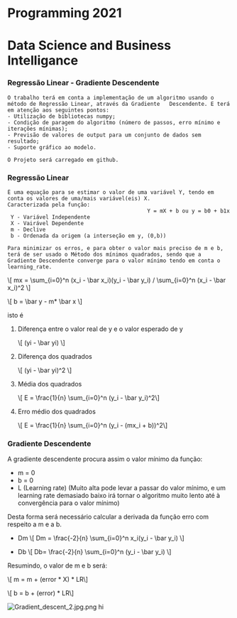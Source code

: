 # Programming 2021
# Data Science and Business Intelligance

### Regressão Linear - Gradiente Descendente

    O trabalho terá em conta a implementação de um algoritmo usando o método de Regressão Linear, através da Gradiente   Descendente. E terá em atenção aos seguintes pontos:
    - Utilização de bibliotecas numpy;
    - Condição de paragem do algoritmo (número de passos, erro mínimo e iterações mínimas);
    - Previsão de valores de output para um conjunto de dados sem resultado;
    - Suporte gráfico ao modelo.
    
    O Projeto será carregado em github.
    
### Regressão Linear

    É uma equação para se estimar o valor de uma variável Y, tendo em conta os valores de uma/mais variável(eis) X.             Caracterizada pela função:
                                                Y = mX + b ou y = b0 + b1x
     Y - Variável Independente
     X - Vairável Dependente
     m - Declive
     b - Ordenada da origem (a interseção em y, (0,b))
 
    Para minimizar os erros, e para obter o valor mais preciso de m e b, terá de ser usado o Método dos mínimos quadrados, sendo que a Gradiente Descendente converge para o valor mínimo tendo em conta o learning_rate.
    
\\[ mx = \sum_{i=0}^n (x_i - \bar x_i)(y_i - \bar y_i) / \sum_{i=0}^n (x_i - \bar x_i)^2 \\]  

\\[ b = \bar y - m* \bar x \\]  

isto é 

1. Diferença entre o valor real de y e o valor esperado de y
    
    \\[ (yi - \bar yi) \\] 
    
2. Diferença dos quadrados 

    \\[ (yi - \bar yi)^2 \\] 

3. Média dos quadrados

    \\[ E = \frac{1}{n} \sum_{i=0}^n (y_i - \bar y_i)^2\\]
    
4. Erro médio dos quadrados

    \\[ E = \frac{1}{n} \sum_{i=0}^n (y_i - (mx_i + b))^2\\]
    
###  Gradiente Descendente

A gradiente descendente procura assim o valor mínimo da função:

- m = 0
- b = 0
- L (Learning rate) (Muito alta pode levar a passar do valor mínimo, e um learning rate demasiado baixo irá tornar o algoritmo muito lento até à convergência para o valor mínimo)

Desta forma será necessário calcular a derivada da função erro com respeito a m e a b.

- Dm
    \\[ Dm = \frac{-2}{n} \sum_{i=0}^n x_i(y_i - \bar y_i) \\]  
    
- Db
    \\[ Db= \frac{-2}{n} \sum_{i=0}^n (y_i - \bar y_i) \\]
    
Resumindo, o valor de m e b será:

\\[ m = m + (error * X) * LR\\]

\\[ b = b + (error) * LR\\]

![Gradient_descent_2.jpg.png](attachment:Gradient_descent_2.jpg.png)
hi
